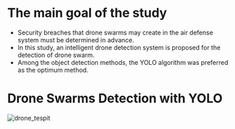 # The main goal of the study

- Security breaches that drone swarms may create in the air defense system must be determined in advance.
- In this study, an intelligent drone detection system is proposed for the detection of drone swarm.
- Among the object detection methods, the YOLO algorithm was preferred as the optimum method.






# Drone Swarms Detection with YOLO

![drone_tespit](https://user-images.githubusercontent.com/58220997/124391796-e6614080-dcfa-11eb-90da-ffbaa4476708.gif)
